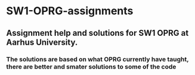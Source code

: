 # SW1-OPRG-assignments
## Assignment help and solutions for SW1 OPRG at Aarhus University.
### The solutions are based on what OPRG currently have taught, there are better and smater solutions to some of the code
